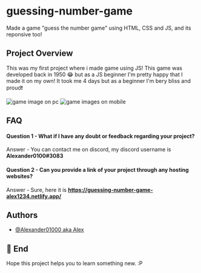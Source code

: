 # guessing-number-game

Made a game "guess the number game" using HTML, CSS and JS, and its reponsive too!

## Project Overview

This was my first project where i made game using JS! This game was developed back in 1950 😂 but as a JS beginner I'm pretty happy that I made it on my own! It took me 4 days but as a beginner I'm bery bliss and proud❗

![game image on pc](https://user-images.githubusercontent.com/95962046/167433475-335ae0e6-4578-42d9-bcab-e1dd1b435f20.png)
![game images on mobile](https://user-images.githubusercontent.com/95962046/167435568-00ff2680-f04c-4930-9594-a4fd8debf561.png)

## FAQ

#### Question 1 - What if I have any doubt or feedback regarding your project?

Answer - You can contact me on discord, my discord username is **Alexander0100#3083**

#### Question 2 - Can you provide a link of your project through any hosting websites?

Answer - Sure, here it is **https://guessing-number-game-alex1234.netlify.app/**

## Authors

- [@Alexander01000 aka Alex](https://github.com/Alexander01000)

## 🚀 End

Hope this project helps you to learn something new. :P
